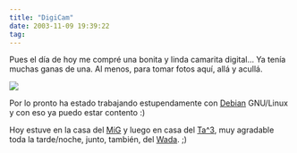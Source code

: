 ```yaml
---
title: "DigiCam"
date: 2003-11-09 19:39:22
tag: 
---
```

<p>Pues el día de hoy me compré una bonita y linda camarita digital&#8230; Ya tenía muchas ganas de una. Al menos, para tomar fotos aquí, allá y acullá.

</p>
<img src="http://web.archive.org/web/20031125134728/http://images.amazon.com/images/P/B00006IW1A.01.MZZZZZZZ.jpg"/><p>

Por lo pronto ha estado trabajando estupendamente con <a href="http://web.archive.org/web/20031125134728/http://www.debian.org/">Debian</a> GNU/Linux y con eso ya puedo estar contento :)

Hoy estuve en la casa del <a href="http://web.archive.org/web/20031125134728/http://www.mig-29.net/">MiG</a> y luego en casa del <a href="http://web.archive.org/web/20031125134728/http://www.tacvbo.net/">Ta^3</a>, muy agradable toda la tarde/noche, junto, también, del <a href="http://web.archive.org/web/20031125134728/http://www.wada.cjb.net/">Wada</a>. ;) </p>
